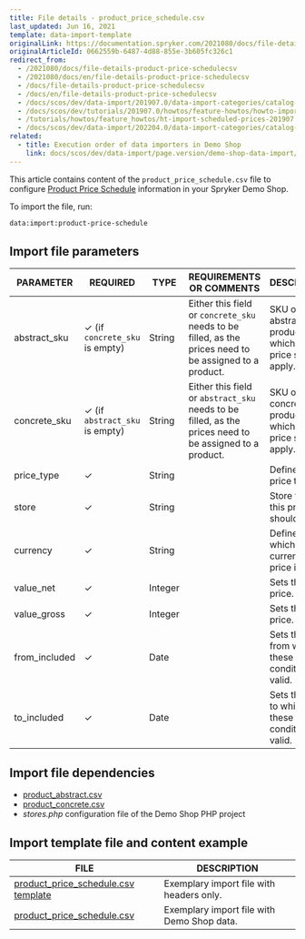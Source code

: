 ```yaml
---
title: File details - product_price_schedule.csv
last_updated: Jun 16, 2021
template: data-import-template
originalLink: https://documentation.spryker.com/2021080/docs/file-details-product-price-schedulecsv
originalArticleId: 0662559b-6487-4d88-855e-3b605fc326c1
redirect_from:
  - /2021080/docs/file-details-product-price-schedulecsv
  - /2021080/docs/en/file-details-product-price-schedulecsv
  - /docs/file-details-product-price-schedulecsv
  - /docs/en/file-details-product-price-schedulecsv
  - /docs/scos/dev/data-import/201907.0/data-import-categories/catalog-setup/pricing/file-details-product-price-schedule.csv.html
  - /docs/scos/dev/tutorials/201907.0/howtos/feature-howtos/howto-import-scheduled-prices.html
  - /tutorials/howtos/feature_howtos/ht-import-scheduled-prices-201907.htm
  - /docs/scos/dev/data-import/202204.0/data-import-categories/catalog-setup/pricing/file-details-product-price-schedule.csv.html
related:
  - title: Execution order of data importers in Demo Shop
    link: docs/scos/dev/data-import/page.version/demo-shop-data-import/execution-order-of-data-importers-in-demo-shop.html
---
```


This article contains content of the `product_price_schedule.csv` file to configure [Product Price Schedule](/docs/pbc/all/price-management/{{site.version}}/scheduled-prices-feature-overview.html) information in your Spryker Demo Shop.

To import the file, run:

```bash
data:import:product-price-schedule
```

## Import file parameters



| PARAMETER | REQUIRED | TYPE | REQUIREMENTS OR COMMENTS | DESCRIPTION |
| --- | --- | --- | --- | --- |
| abstract_sku | &check; (if `concrete_sku` is empty) | String | Either this field or `concrete_sku` needs to be filled, as the prices need to be assigned to a product. | SKU of the abstract product to which the price should apply. |
| concrete_sku | &check; (if `abstract_sku` is empty) | String | Either this field or `abstract_sku` needs to be filled, as the prices need to be assigned to a product. | SKU of the concrete product to which the price should apply. |
| price_type | &check; | String |  | Defines the price type. |
| store | &check; | String |  | Store to which this price should apply. |
| currency | &check; | String |  | Defines in which currency the price is. |
| value_net | &check; | Integer |  | Sets the net price. |
| value_gross | &check; | Integer |  | Sets the gross price. |
| from_included | &check; | Date |  | Sets the date from which these price conditions are valid. |
| to_included | &check; | Date |  | Sets the date to which these price conditions are valid. |

## Import file dependencies



* [product_abstract.csv](/docs/pbc/all/product-information-management/{{site.version}}/import-and-export-data/products-data-import/file-details-product-abstract.csv.html)
* [product_concrete.csv](/docs/pbc/all/product-information-management/{{site.version}}/import-and-export-data/products-data-import/file-details-product-concrete.csv.html)
* *stores.php* configuration file of the Demo Shop PHP project

## Import template file and content example



| FILE | DESCRIPTION |
| --- | --- |
| [product_price_schedule.csv template](https://spryker.s3.eu-central-1.amazonaws.com/docs/Developer+Guide/Back-End/Data+Manipulation/Data+Ingestion/Data+Import/Data+Import+Categories/Catalog+Setup/Pricing/Template+product_price_schedule.csv) | Exemplary import file with headers only. |
| [product_price_schedule.csv](https://spryker.s3.eu-central-1.amazonaws.com/docs/Developer+Guide/Back-End/Data+Manipulation/Data+Ingestion/Data+Import/Data+Import+Categories/Catalog+Setup/Pricing/product_price_schedule.csv) | Exemplary import file with Demo Shop data. |

